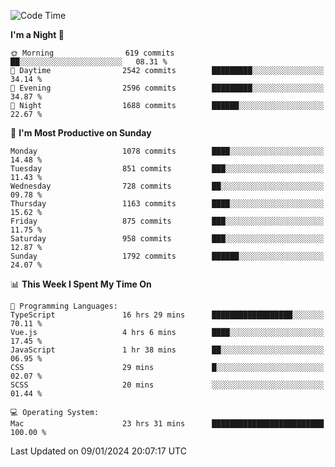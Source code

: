 <!--START_SECTION:waka-->
![Code Time](http://img.shields.io/badge/Code%20Time-3%2C508%20hrs%2055%20mins-blue)

**I'm a Night 🦉** 

```text
🌞 Morning                619 commits         ██░░░░░░░░░░░░░░░░░░░░░░░   08.31 % 
🌆 Daytime                2542 commits        █████████░░░░░░░░░░░░░░░░   34.14 % 
🌃 Evening                2596 commits        █████████░░░░░░░░░░░░░░░░   34.87 % 
🌙 Night                  1688 commits        ██████░░░░░░░░░░░░░░░░░░░   22.67 % 
```
📅 **I'm Most Productive on Sunday** 

```text
Monday                   1078 commits        ████░░░░░░░░░░░░░░░░░░░░░   14.48 % 
Tuesday                  851 commits         ███░░░░░░░░░░░░░░░░░░░░░░   11.43 % 
Wednesday                728 commits         ██░░░░░░░░░░░░░░░░░░░░░░░   09.78 % 
Thursday                 1163 commits        ████░░░░░░░░░░░░░░░░░░░░░   15.62 % 
Friday                   875 commits         ███░░░░░░░░░░░░░░░░░░░░░░   11.75 % 
Saturday                 958 commits         ███░░░░░░░░░░░░░░░░░░░░░░   12.87 % 
Sunday                   1792 commits        ██████░░░░░░░░░░░░░░░░░░░   24.07 % 
```


📊 **This Week I Spent My Time On** 

```text
💬 Programming Languages: 
TypeScript               16 hrs 29 mins      ██████████████████░░░░░░░   70.11 % 
Vue.js                   4 hrs 6 mins        ████░░░░░░░░░░░░░░░░░░░░░   17.45 % 
JavaScript               1 hr 38 mins        ██░░░░░░░░░░░░░░░░░░░░░░░   06.95 % 
CSS                      29 mins             █░░░░░░░░░░░░░░░░░░░░░░░░   02.07 % 
SCSS                     20 mins             ░░░░░░░░░░░░░░░░░░░░░░░░░   01.44 % 

💻 Operating System: 
Mac                      23 hrs 31 mins      █████████████████████████   100.00 % 
```


 Last Updated on 09/01/2024 20:07:17 UTC
<!--END_SECTION:waka-->
